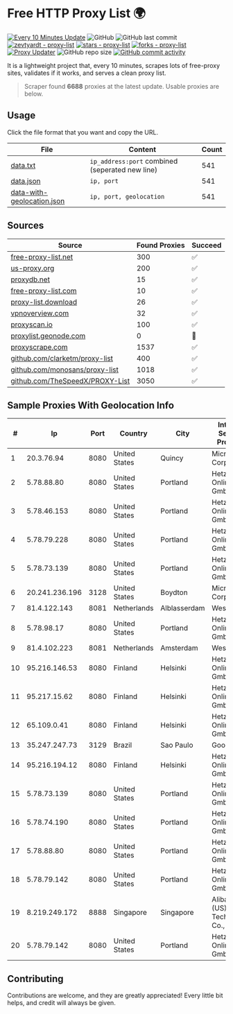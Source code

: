 
# Free HTTP Proxy List 🌍

[![Every 10 Minutes Update](https://github.com/mertguvencli/http-proxy-list/actions/workflows/main.yml/badge.svg?branch=main)](https://github.com/mertguvencli/http-proxy-list/actions/workflows/main.yml)
![GitHub](https://img.shields.io/github/license/mertguvencli/http-proxy-list)
![GitHub last commit](https://img.shields.io/github/last-commit/mertguvencli/http-proxy-list)
[![zevtyardt - proxy-list](https://img.shields.io/static/v1?label=zevtyardt&message=proxy-list&color=blue&logo=github)](https://github.com/zevtyardt/proxy-list "Go to GitHub repo")
[![stars - proxy-list](https://img.shields.io/github/stars/zevtyardt/proxy-list?style=social)](https://github.com/zevtyardt/proxy-list)
[![forks - proxy-list](https://img.shields.io/github/forks/zevtyardt/proxy-list?style=social)](https://github.com/zevtyardt/proxy-list)
[![Proxy Updater](https://github.com/zevtyardt/proxy-list/workflows/Proxy%20Updater/badge.svg)](https://github.com/zevtyardt/proxy-list/actions?query=workflow:"Proxy+Updater")
![GitHub repo size](https://img.shields.io/github/repo-size/zevtyardt/proxy-list)
[![GitHub commit activity](https://img.shields.io/github/commit-activity/m/zevtyardt/proxy-list?logo=commits)](https://github.com/zevtyardt/proxy-list/commits/main)

It is a lightweight project that, every 10 minutes, scrapes lots of free-proxy sites, validates if it works, and serves a clean proxy list.

> Scraper found **6688** proxies at the latest update. Usable proxies are below.

## Usage

Click the file format that you want and copy the URL.

|File|Content|Count|
|----|-------|-----|
|[data.txt](https://raw.githubusercontent.com/mertguvencli/http-proxy-list/main/proxy-list/data.txt)|`ip_address:port` combined (seperated new line)|541|
|[data.json](https://raw.githubusercontent.com/mertguvencli/http-proxy-list/main/proxy-list/data.json)|`ip, port`|541|
|[data-with-geolocation.json](https://raw.githubusercontent.com/mertguvencli/http-proxy-list/main/proxy-list/data-with-geolocation.json)|`ip, port, geolocation`|541|

## Sources

|Source|Found Proxies|Succeed|
|------|-------------|-------|
|[free-proxy-list.net](https://free-proxy-list.net)|300|✅|
|[us-proxy.org](https://www.us-proxy.org)|200|✅|
|[proxydb.net](http://proxydb.net)|15|✅|
|[free-proxy-list.com](https://free-proxy-list.com/?page=&port=&type%5B%5D=http&type%5B%5D=https&up_time=0&search=Search)|10|✅|
|[proxy-list.download](https://www.proxy-list.download/HTTP)|26|✅|
|[vpnoverview.com](https://vpnoverview.com/privacy/anonymous-browsing/free-proxy-servers)|32|✅|
|[proxyscan.io](https://www.proxyscan.io)|100|✅|
|[proxylist.geonode.com](https://proxylist.geonode.com/api/proxy-list?limit=300&page=1&sort_by=lastChecked&sort_type=desc&protocols=http,https)|0|🚫|
|[proxyscrape.com](https://api.proxyscrape.com/v2/?request=displayproxies&protocol=http&timeout=10000&country=all&ssl=all&anonymity=all)|1537|✅|
|[github.com/clarketm/proxy-list](https://raw.githubusercontent.com/clarketm/proxy-list/master/proxy-list-raw.txt)|400|✅|
|[github.com/monosans/proxy-list](https://raw.githubusercontent.com/monosans/proxy-list/main/proxies/http.txt)|1018|✅|
|[github.com/TheSpeedX/PROXY-List](https://raw.githubusercontent.com/TheSpeedX/PROXY-List/master/http.txt)|3050|✅|


## Sample Proxies With Geolocation Info

|#|Ip|Port|Country|City|Internet Service Provider|
|-|--|----|-------|----|-------------------------|
|1|20.3.76.94|8080|United States|Quincy|Microsoft Corporation|
|2|5.78.88.80|8080|United States|Portland|Hetzner Online GmbH|
|3|5.78.46.153|8080|United States|Portland|Hetzner Online GmbH|
|4|5.78.79.228|8080|United States|Portland|Hetzner Online GmbH|
|5|5.78.73.139|8080|United States|Portland|Hetzner Online GmbH|
|6|20.241.236.196|3128|United States|Boydton|Microsoft Corporation|
|7|81.4.122.143|8081|Netherlands|Alblasserdam|WeservIT|
|8|5.78.98.17|8080|United States|Portland|Hetzner Online GmbH|
|9|81.4.102.223|8081|Netherlands|Amsterdam|WeservIT|
|10|95.216.146.53|8080|Finland|Helsinki|Hetzner Online GmbH|
|11|95.217.15.62|8080|Finland|Helsinki|Hetzner Online GmbH|
|12|65.109.0.41|8080|Finland|Helsinki|Hetzner Online GmbH|
|13|35.247.247.73|3129|Brazil|Sao Paulo|Google LLC|
|14|95.216.194.12|8080|Finland|Helsinki|Hetzner Online GmbH|
|15|5.78.73.139|8080|United States|Portland|Hetzner Online GmbH|
|16|5.78.74.190|8080|United States|Portland|Hetzner Online GmbH|
|17|5.78.88.80|8080|United States|Portland|Hetzner Online GmbH|
|18|5.78.79.142|8080|United States|Portland|Hetzner Online GmbH|
|19|8.219.249.172|8888|Singapore|Singapore|Alibaba (US) Technology Co., Ltd.|
|20|5.78.79.142|8080|United States|Portland|Hetzner Online GmbH|



## Contributing

Contributions are welcome, and they are greatly appreciated! Every
little bit helps, and credit will always be given.

